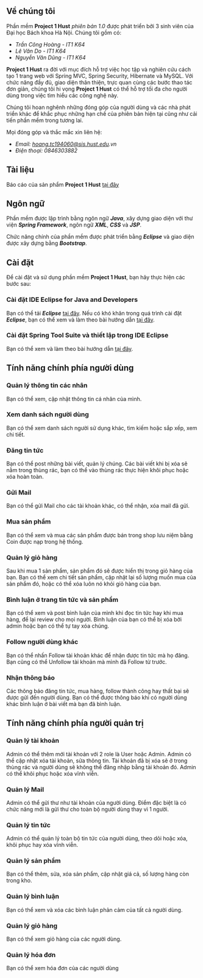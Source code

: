 ## Về chúng tôi
Phần mềm **Project 1 Hust** _phiên bản 1.0_ được phát triển bởi 3 sinh viên của Đại học Bách khoa Hà Nội. Chúng tôi gồm có:
- _Trần Công Hoàng - IT1 K64_
- _Lê Văn Do - IT1 K64_
- _Nguyễn Văn Dũng - IT1 K64_

**Project 1 Hust** ra đời với mục đích hỗ trợ việc học tập và nghiên cứu cách tạo 1 trang web với Spring MVC, Spring Security, Hibernate và MySQL. Với chức năng đầy đủ, giao diện thân thiện, trực quan cùng các bước thao tác đơn giản, chúng tôi hi vọng **Project 1 Hust** có thể hỗ trợ tối đa cho người dùng trong việc tìm hiểu các công nghệ này.

Chúng tôi hoan nghênh những đóng góp của người dùng và các nhà phát triển khác để khắc phục những hạn chế của phiên bản hiện tại cũng như cải tiến phần mềm trong tương lai.

Mọi đóng góp và thắc mắc xin liên hệ:
- _Email: hoang.tc194060@sis.hust.edu.vn_
- _Điện thoại: 0846303882_
## Tài liệu
Báo cáo của sản phẩm **Project 1 Hust** [tại đây](https://docs.google.com/document/d/1LWfhnb6MKYjz3U1dLMWcctq4L60-LgIj/edit?usp=sharing&ouid=116877722708236332187&rtpof=true&sd=true)

## Ngôn ngữ
Phần mềm được lập trình bằng ngôn ngữ ***Java***, xây dựng giao diện với thư viện ***Spring Framework***, ngôn ngữ ***XML***, ***CSS***  và ***JSP***. 

Chức năng chính của phần mềm được phát triển bằng ***Eclipse*** và giao diện được xây dựng bằng ***Bootstrap***.

## Cài đặt
Để cài đặt và sử dụng phần mềm **Project 1 Hust**, bạn hãy thực hiện các bước sau:
### Cài đặt IDE Eclipse for Java and Developers
Bạn có thể tải ***Eclipse*** [tại đây](https://www.eclipse.org/callisto/java.php).
Nếu có khó khăn trong quá trình cài đặt ***Eclipse***, bạn có thể xem và làm theo bài hướng dẫn [tại đây](https://youtu.be/Oas1YOMpSv0).
### Cài đặt Spring Tool Suite và thiết lập trong IDE Eclipse
Bạn có thể xem và làm theo bài hướng dẫn [tại đây](https://www.youtube.com/watch?v=vsryUelT1uk).

## Tính năng chính phía người dùng
### Quản lý thông tin các nhân
Bạn có thể xem, cập nhật thông tin cá nhân của mình.
### Xem danh sách người dùng
Bạn có thể xem danh sách người sử dụng khác, tìm kiếm hoặc sắp xếp, xem chi tiết.
### Đăng tin tức
Bạn có thể post những bài viết, quản lý chúng.
Các bài viết khi bị xóa sẽ nằm trong thùng rác, bạn có thể vào thùng rác thực hiện khôi phục hoặc xóa hoàn toàn.
### Gửi Mail
Bạn có thể gửi Mail cho các tài khoản khác, có thể nhận, xóa mail đã gửi.
### Mua sản phẩm
Bạn có thể xem và mua các sản phẩm được bán trong shop lưu niệm bằng Coin được nạp trong hệ thống.
### Quản lý giỏ hàng
Sau khi mua 1 sản phẩm, sản phẩm đó sẽ được hiển thị trong giỏ hàng của bạn.
Bạn có thể xem chi tiết sản phẩm, cập nhật lại số lượng muốn mua của sản phẩm đó, hoặc có thể xóa luôn nó khỏi giỏ hàng của bạn.
### Bình luận ở trang tin tức và sản phẩm
Bạn có thể xem và post bình luận của mình khi đọc tin tức hay khi mua hàng, để lại review cho mọi người.
Bình luận của bạn có thể bị xóa bởi admin hoặc bạn có thể tự tay xóa chúng.
### Follow người dùng khác
Bạn có thể nhấn Follow tài khoản khác để nhận được tin tức mà họ đăng.
Bạn cũng có thể Unfollow tài khoản mà mình đã Follow từ trước.
### Nhận thông báo
Các thông báo đăng tin tức, mua hàng, follow thành công hay thất bại sẽ được gửi đến người dùng.
Bạn có thể được thông báo khi có người dùng khác bình luận ở bài viết mà bạn đã bình luận.

## Tính năng chính phía người quản trị
### Quản lý tài khoản
Admin có thể thêm mới tài khoản với 2 role là User hoặc Admin.
Admin có thể cập nhật xóa tài khoản, sửa thông tin.
Tài khoản đã bị xóa sẽ ở trong thùng rác và người dùng sẽ không thể đăng nhập bằng tài khoản đó.
Admin có thể khôi phục hoặc xóa vĩnh viễn.
### Quản lý Mail
Admin có thể gửi thư như tài khoản của người dùng.
Điểm đặc biệt là có chức năng mới là gửi thư cho toàn bộ người dùng thay vì 1 người.
### Quản lý tin tức
Admin có thể quản lý toàn bộ tin tức của người dùng, theo dõi hoặc xóa, khôi phục hay xóa vĩnh viễn.
### Quản lý sản phẩm
Bạn có thể thêm, sửa, xóa sản phẩm, cập nhật giá cả, số lượng hàng còn trong kho.
### Quản lý bình luận
Bạn có thể xem và xóa các bình luận phản cảm của tất cả người dùng.
### Quản lý giỏ hàng
Bạn có thể xem giỏ hàng của các người dùng.
### Quản lý hóa đơn 
Bạn có thể xem hóa đơn của các người dùng